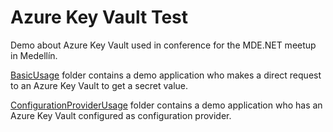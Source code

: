 # Azure Key Vault Test
Demo about Azure Key Vault used in conference for the MDE.NET meetup in Medellín.

[BasicUsage](BasicUsage) folder contains a demo application who makes a direct request to an Azure Key Vault to get a secret value.

[ConfigurationProviderUsage](ConfigurationProviderUsage) folder contains a demo application who has an Azure Key Vault configured as configuration provider.
